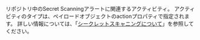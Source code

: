 リポジトリ中のSecret Scanningアラートに関連するアクティビティ。 アクティビティのタイプは、ペイロードオブジェクトのactionプロパティで指定されます。 詳しい情報については、「[シークレットスキャニングについて](/github/administering-a-repository/about-secret-scanning)」を参照してください。
